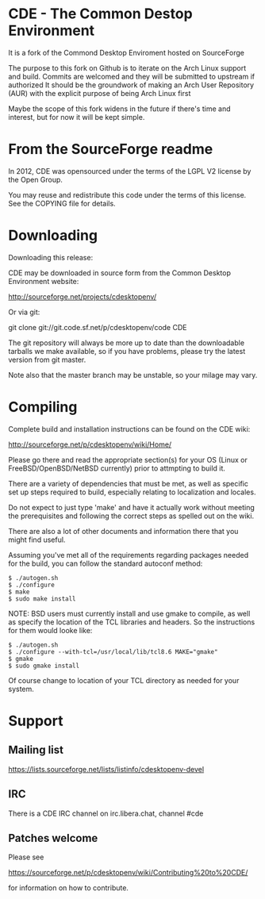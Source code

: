 CDE - The Common Destop Environment
===

It is a fork of the Commond Desktop Enviroment hosted on SourceForge

The purpose to this fork on Github is to iterate on the Arch Linux support and build.
Commits are welcomed and they will be submitted to upstream if authorized
It should be the groundwork of making an Arch User Repository (AUR) with the explicit purpose of being Arch Linux first

Maybe the scope of this fork widens in the future if there's time and interest, but for now it will be kept simple.

# From the SourceForge readme

In 2012, CDE was opensourced under the terms of the LGPL V2 license by
the Open Group.

You may reuse and redistribute this code under the terms of this
license. See the COPYING file for details.

# Downloading

Downloading this release:

CDE may be downloaded in source form from the Common Desktop
Environment website:

http://sourceforge.net/projects/cdesktopenv/

Or via git:

git clone git://git.code.sf.net/p/cdesktopenv/code CDE

The git repository will always be more up to date than the
downloadable tarballs we make available, so if you have problems,
please try the latest version from git master.

Note also that the master branch may be unstable, so your milage may
vary.

# Compiling

Complete build and installation instructions can be found on the CDE
wiki:

http://sourceforge.net/p/cdesktopenv/wiki/Home/

Please go there and read the appropriate section(s) for your OS (Linux
or FreeBSD/OpenBSD/NetBSD currently) prior to attmpting to build it.

There are a variety of dependencies that must be met, as well as
specific set up steps required to build, especially relating to
localization and locales.

Do not expect to just type 'make' and have it actually work without
meeting the prerequisites and following the correct steps as spelled
out on the wiki.

There are also a lot of other documents and information there that you
might find useful.

Assuming you've met all of the requirements regarding packages needed
for the build, you can follow the standard autoconf method:

```
$ ./autogen.sh
$ ./configure
$ make
$ sudo make install
```

NOTE: BSD users must currently install and use gmake to compile, as
well as specify the location of the TCL libraries and headers.  So
the instructions for them would looke like:

```
$ ./autogen.sh
$ ./configure --with-tcl=/usr/local/lib/tcl8.6 MAKE="gmake"
$ gmake
$ sudo gmake install
```

Of course change to location of your TCL directory as needed for your
system.

# Support

## Mailing list

https://lists.sourceforge.net/lists/listinfo/cdesktopenv-devel

## IRC

There is a CDE IRC channel on irc.libera.chat, channel #cde

## Patches welcome

Please see

https://sourceforge.net/p/cdesktopenv/wiki/Contributing%20to%20CDE/

for information on how to contribute.









